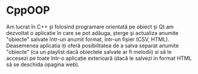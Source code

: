 # CppOOP
Am lucrat în C++ și folosind programare orientată pe obiect și Qt am dezvoltat o aplicatie în care se pot adăuga, 
șterge și actualiza anumite "obiecte" salvate într-un anumit format, într-un fișier (CSV, HTML).
Deasemenea aplicatia iți oferă posibilitatea de a salva separat anumite "obiecte" 
(ca un playlist dacă obiectele salvate ar fi melodii) si să le accesezi pe toate
într-o aplicație exterioară (dacă le salvezi in format HTML să se deschida opagina web).
